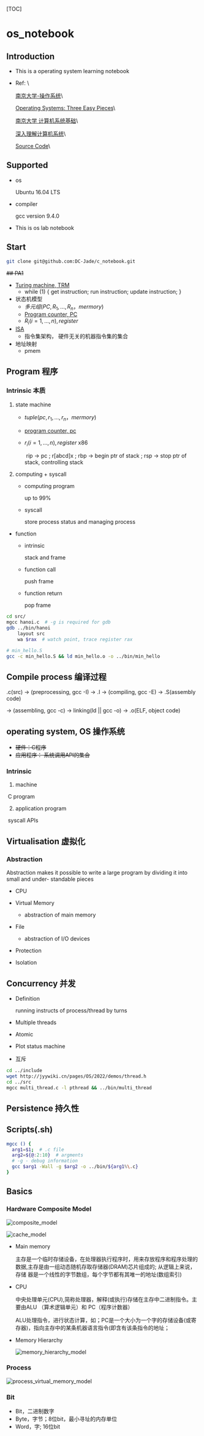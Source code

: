 [TOC]

# os_notebook

## Introduction

- This is a operating system learning notebook

- Ref: \

  [南京大学-操作系统](https://www.bilibili.com/video/BV1N741177F5?p=3&spm_id_from=pageDriver)\

  [Operating Systems: Three Easy Pieces](https://pages.cs.wisc.edu/~remzi/OSTEP/)\

  [南京大学 计算机系统基础](https://nju-projectn.github.io/ics-pa-gitbook/ics2021/index.html)\

	[深入理解计算机系统](https://baike.baidu.com/item/深入理解计算机系统/4542223)\

  [Source Code](https://github.com/remzi-arpacidusseau/ostep-code)\
	

## Supported

- os
  
  Ubuntu 16.04 LTS
  
- compiler
  
  gcc version 9.4.0
-   This is os lab notebook 

## Start

```bash
git clone git@github.com:DC-Jade/c_notebook.git
```

~~## PA1~~

-   [Turing machine, TRM](https://en.wikipedia.org/wiki/Turing_machine)
    -   while (1) { get instruction; run instruction; update instruction; }
-   状态机模型
    -   $多元组(PC, R_1, ..., R_n， mermory)$
    -   [Program counter, PC](https://en.wikipedia.org/wiki/Program_counter)
    -   $R_i(i = 1, ..., n), register$
-   [ISA](https://en.wikipedia.org/wiki/Instruction_set_architecture)
    -   指令集架构， 硬件无关的机器指令集的集合
-   地址映射
    -   pmem

## Program 程序

### Intrinsic 本质

1. state machine

   - $tuple(pc, r_1, ..., r_n， mermory)$

   - [program counter, pc](https://en.wikipedia.org/wiki/Program_counter)

   - $r_i(i = 1, ..., n), register$ x86

     ​	rip -> pc ; r[abcd]x ; rbp -> begin ptr of stack ; rsp -> stop ptr of stack, controlling stack

2. computing + syscall

   - computing program

     up to 99%

   - syscall

     store process status and managing process

- function

  - intrinsic

    stack and frame

  - function call

    push frame

  - function return

    pop frame

```bash
cd src/
mgcc hanoi.c  # -g is required for gdb
gdb ../bin/hanoi
	layout src
	wa $rax  # watch point, trace register rax

# min_hello.S
gcc -c min_hello.S && ld min_hello.o -o ../bin/min_hello
```

## Compile process 编译过程 

.c(src) -> (preprocessing, gcc -I) -> .I -> (compiling, gcc -E) -> .S(assembly code) 

-> (assembling, gcc -c) -> linking(ld || gcc -o) -> .o(ELF, object code)

## operating system, OS 操作系统

- ~~硬件：C程序~~
- ~~应用程序： 系统调用API的集合~~

### Intrinsic

1. machine 

​	C program

2. application program

​	syscall APIs

## Virtualisation 虚拟化

### Abstraction

Abstraction makes it possible to write a large program by dividing it into small and under- standable pieces

- CPU
- Virtual Memory
  - abstraction of main memory

- File
  - abstraction of I/O devices

- Protection
- Isolation

## Concurrency 并发

- Definition

  running  instructs of process/thread  by turns

- Multiple threads

- Atomic

- Plot status machine 

- 互斥

```bash
cd ../include
wget http://jyywiki.cn/pages/OS/2022/demos/thread.h
cd ../src
mgcc multi_thread.c -l pthread && ../bin/multi_thread
```



## Persistence 持久性

## Scripts(.sh)

```bash
mgcc () {
  arg1=$1;  # .c file
  arg2=${@:2:10}  # argments
  # -g - debug information
  gcc $arg1 -Wall -g $arg2 -o ../bin/${arg1%\.c}
}
```

## Basics

### Hardware Composite Model

![composite_model](figure/hardware_composite_model.png)

![cache_model](figure/cache_model.png)

- Main memory

  主存是一个临时存储设备，在处理器执行程序时，用来存放程序和程序处理的数据,主存是由一组动态随机存取存储器(DRAM)芯片组成的; 从逻辑上来说，存储 器是一个线性的字节数组，每个字节都有其唯一的地址(数组索引)

- CPU

  中央处理单元(CPU),简称处理器，解释(或执行)存储在主存中二进制指令。主要由ALU （算术逻辑单元）和 PC（程序计数器）

  ALU处理指令，进行状态计算，如；PC是一个大小为一个字的存储设备(或寄存器)，指向主存中的某条机器语言指令(即含有该条指令的地址；

- Memory Hierarchy

  ![memory_hierarchy_model](figure/memory_hierarchy.png)

### Process

![process_virtual_memory_model](figure/process_virtual_memory.png)

### Bit

- Bit，二进制数字
- Byte，字节；8位bit，最小寻址的内存单位
- Word，字; 16位bit
